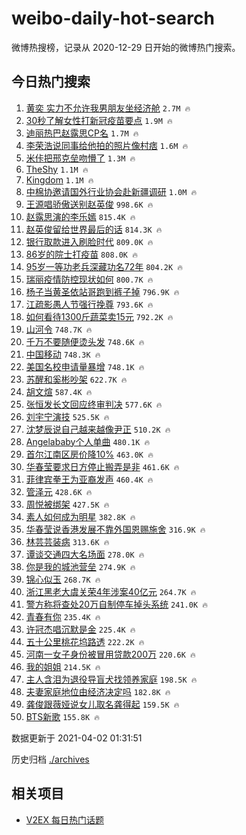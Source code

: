 # weibo-daily-hot-search

微博热搜榜，记录从 2020-12-29 日开始的微博热门搜索。

## 今日热门搜索

<!-- BEGIN -->

1. [黄奕 实力不允许我男朋友坐经济舱](https://s.weibo.com/weibo?q=%E9%BB%84%E5%A5%95%20%E5%AE%9E%E5%8A%9B%E4%B8%8D%E5%85%81%E8%AE%B8%E6%88%91%E7%94%B7%E6%9C%8B%E5%8F%8B%E5%9D%90%E7%BB%8F%E6%B5%8E%E8%88%B1&Refer=top) `2.7M 🔥`
1. [30秒了解女性打新冠疫苗要点](https://s.weibo.com/weibo?q=%2330%E7%A7%92%E4%BA%86%E8%A7%A3%E5%A5%B3%E6%80%A7%E6%89%93%E6%96%B0%E5%86%A0%E7%96%AB%E8%8B%97%E8%A6%81%E7%82%B9%23&Refer=top) `1.9M 🔥`
1. [迪丽热巴赵露思CP名](https://s.weibo.com/weibo?q=%E8%BF%AA%E4%B8%BD%E7%83%AD%E5%B7%B4%E8%B5%B5%E9%9C%B2%E6%80%9DCP%E5%90%8D&Refer=top) `1.7M 🔥`
1. [李荣浩说同事给他拍的照片像村痞](https://s.weibo.com/weibo?q=%E6%9D%8E%E8%8D%A3%E6%B5%A9%E8%AF%B4%E5%90%8C%E4%BA%8B%E7%BB%99%E4%BB%96%E6%8B%8D%E7%9A%84%E7%85%A7%E7%89%87%E5%83%8F%E6%9D%91%E7%97%9E&Refer=top) `1.6M 🔥`
1. [米佧把邢克垒吻懵了](https://s.weibo.com/weibo?q=%23%E7%B1%B3%E4%BD%A7%E6%8A%8A%E9%82%A2%E5%85%8B%E5%9E%92%E5%90%BB%E6%87%B5%E4%BA%86%23&Refer=top) `1.3M 🔥`
1. [TheShy](https://s.weibo.com/weibo?q=TheShy&Refer=top) `1.1M 🔥`
1. [Kingdom](https://s.weibo.com/weibo?q=Kingdom&Refer=top) `1.1M 🔥`
1. [中棉协邀请国外行业协会赴新疆调研](https://s.weibo.com/weibo?q=%E4%B8%AD%E6%A3%89%E5%8D%8F%E9%82%80%E8%AF%B7%E5%9B%BD%E5%A4%96%E8%A1%8C%E4%B8%9A%E5%8D%8F%E4%BC%9A%E8%B5%B4%E6%96%B0%E7%96%86%E8%B0%83%E7%A0%94&Refer=top) `1.0M 🔥`
1. [王源唱骄傲送别赵英俊](https://s.weibo.com/weibo?q=%23%E7%8E%8B%E6%BA%90%E5%94%B1%E9%AA%84%E5%82%B2%E9%80%81%E5%88%AB%E8%B5%B5%E8%8B%B1%E4%BF%8A%23&Refer=top) `998.6K 🔥`
1. [赵露思演的李乐嫣](https://s.weibo.com/weibo?q=%23%E8%B5%B5%E9%9C%B2%E6%80%9D%E6%BC%94%E7%9A%84%E6%9D%8E%E4%B9%90%E5%AB%A3%23&Refer=top) `815.4K 🔥`
1. [赵英俊留给世界最后的话](https://s.weibo.com/weibo?q=%23%E8%B5%B5%E8%8B%B1%E4%BF%8A%E7%95%99%E7%BB%99%E4%B8%96%E7%95%8C%E6%9C%80%E5%90%8E%E7%9A%84%E8%AF%9D%23&Refer=top) `814.3K 🔥`
1. [银行取款进入刷脸时代](https://s.weibo.com/weibo?q=%23%E9%93%B6%E8%A1%8C%E5%8F%96%E6%AC%BE%E8%BF%9B%E5%85%A5%E5%88%B7%E8%84%B8%E6%97%B6%E4%BB%A3%23&Refer=top) `809.0K 🔥`
1. [86岁的院士打疫苗](https://s.weibo.com/weibo?q=%2386%E5%B2%81%E7%9A%84%E9%99%A2%E5%A3%AB%E6%89%93%E7%96%AB%E8%8B%97%23&Refer=top) `808.0K 🔥`
1. [95岁一等功老兵深藏功名72年](https://s.weibo.com/weibo?q=%2395%E5%B2%81%E4%B8%80%E7%AD%89%E5%8A%9F%E8%80%81%E5%85%B5%E6%B7%B1%E8%97%8F%E5%8A%9F%E5%90%8D72%E5%B9%B4%23&Refer=top) `804.2K 🔥`
1. [瑞丽疫情防控现状如何](https://s.weibo.com/weibo?q=%23%E7%91%9E%E4%B8%BD%E7%96%AB%E6%83%85%E9%98%B2%E6%8E%A7%E7%8E%B0%E7%8A%B6%E5%A6%82%E4%BD%95%23&Refer=top) `800.7K 🔥`
1. [杨子当黄圣依站哥跑到裤子掉](https://s.weibo.com/weibo?q=%23%E6%9D%A8%E5%AD%90%E5%BD%93%E9%BB%84%E5%9C%A3%E4%BE%9D%E7%AB%99%E5%93%A5%E8%B7%91%E5%88%B0%E8%A3%A4%E5%AD%90%E6%8E%89%23&Refer=top) `796.9K 🔥`
1. [江疏影愚人节强行挽尊](https://s.weibo.com/weibo?q=%23%E6%B1%9F%E7%96%8F%E5%BD%B1%E6%84%9A%E4%BA%BA%E8%8A%82%E5%BC%BA%E8%A1%8C%E6%8C%BD%E5%B0%8A%23&Refer=top) `793.6K 🔥`
1. [如何看待1300斤蔬菜卖15元](https://s.weibo.com/weibo?q=%23%E5%A6%82%E4%BD%95%E7%9C%8B%E5%BE%851300%E6%96%A4%E8%94%AC%E8%8F%9C%E5%8D%9615%E5%85%83%23&Refer=top) `792.2K 🔥`
1. [山河令](https://s.weibo.com/weibo?q=%E5%B1%B1%E6%B2%B3%E4%BB%A4&Refer=top) `748.7K 🔥`
1. [千万不要随便烫头发](https://s.weibo.com/weibo?q=%23%E5%8D%83%E4%B8%87%E4%B8%8D%E8%A6%81%E9%9A%8F%E4%BE%BF%E7%83%AB%E5%A4%B4%E5%8F%91%23&Refer=top) `748.6K 🔥`
1. [中国移动](https://s.weibo.com/weibo?q=%E4%B8%AD%E5%9B%BD%E7%A7%BB%E5%8A%A8&Refer=top) `748.3K 🔥`
1. [美国名校申请量暴增](https://s.weibo.com/weibo?q=%23%E7%BE%8E%E5%9B%BD%E5%90%8D%E6%A0%A1%E7%94%B3%E8%AF%B7%E9%87%8F%E6%9A%B4%E5%A2%9E%23&Refer=top) `748.1K 🔥`
1. [苏醒和奚彬吵架](https://s.weibo.com/weibo?q=%23%E8%8B%8F%E9%86%92%E5%92%8C%E5%A5%9A%E5%BD%AC%E5%90%B5%E6%9E%B6%23&Refer=top) `622.7K 🔥`
1. [胡文煊](https://s.weibo.com/weibo?q=%E8%83%A1%E6%96%87%E7%85%8A&Refer=top) `587.4K 🔥`
1. [张恒发长文回应终审判决](https://s.weibo.com/weibo?q=%23%E5%BC%A0%E6%81%92%E5%8F%91%E9%95%BF%E6%96%87%E5%9B%9E%E5%BA%94%E7%BB%88%E5%AE%A1%E5%88%A4%E5%86%B3%23&Refer=top) `577.6K 🔥`
1. [刘宇宁演技](https://s.weibo.com/weibo?q=%23%E5%88%98%E5%AE%87%E5%AE%81%E6%BC%94%E6%8A%80%23&Refer=top) `525.5K 🔥`
1. [沈梦辰说自己越来越像尹正](https://s.weibo.com/weibo?q=%23%E6%B2%88%E6%A2%A6%E8%BE%B0%E8%AF%B4%E8%87%AA%E5%B7%B1%E8%B6%8A%E6%9D%A5%E8%B6%8A%E5%83%8F%E5%B0%B9%E6%AD%A3%23&Refer=top) `510.2K 🔥`
1. [Angelababy个人单曲](https://s.weibo.com/weibo?q=%23Angelababy%E4%B8%AA%E4%BA%BA%E5%8D%95%E6%9B%B2%23&Refer=top) `480.1K 🔥`
1. [首尔江南区房价降10%](https://s.weibo.com/weibo?q=%23%E9%A6%96%E5%B0%94%E6%B1%9F%E5%8D%97%E5%8C%BA%E6%88%BF%E4%BB%B7%E9%99%8D10%25%23&Refer=top) `463.0K 🔥`
1. [华春莹要求日方停止搬弄是非](https://s.weibo.com/weibo?q=%23%E5%8D%8E%E6%98%A5%E8%8E%B9%E8%A6%81%E6%B1%82%E6%97%A5%E6%96%B9%E5%81%9C%E6%AD%A2%E6%90%AC%E5%BC%84%E6%98%AF%E9%9D%9E%23&Refer=top) `461.6K 🔥`
1. [菲律宾拳王为亚裔发声](https://s.weibo.com/weibo?q=%E8%8F%B2%E5%BE%8B%E5%AE%BE%E6%8B%B3%E7%8E%8B%E4%B8%BA%E4%BA%9A%E8%A3%94%E5%8F%91%E5%A3%B0&Refer=top) `460.4K 🔥`
1. [管泽元](https://s.weibo.com/weibo?q=%E7%AE%A1%E6%B3%BD%E5%85%83&Refer=top) `428.6K 🔥`
1. [周悦被绑架](https://s.weibo.com/weibo?q=%E5%91%A8%E6%82%A6%E8%A2%AB%E7%BB%91%E6%9E%B6&Refer=top) `427.5K 🔥`
1. [素人如何成为明星](https://s.weibo.com/weibo?q=%23%E7%B4%A0%E4%BA%BA%E5%A6%82%E4%BD%95%E6%88%90%E4%B8%BA%E6%98%8E%E6%98%9F%23&Refer=top) `382.8K 🔥`
1. [华春莹说香港发展不靠外国恩赐施舍](https://s.weibo.com/weibo?q=%23%E5%8D%8E%E6%98%A5%E8%8E%B9%E8%AF%B4%E9%A6%99%E6%B8%AF%E5%8F%91%E5%B1%95%E4%B8%8D%E9%9D%A0%E5%A4%96%E5%9B%BD%E6%81%A9%E8%B5%90%E6%96%BD%E8%88%8D%23&Refer=top) `316.9K 🔥`
1. [林芸芸装病](https://s.weibo.com/weibo?q=%23%E6%9E%97%E8%8A%B8%E8%8A%B8%E8%A3%85%E7%97%85%23&Refer=top) `313.6K 🔥`
1. [谭谈交通四大名场面](https://s.weibo.com/weibo?q=%23%E8%B0%AD%E8%B0%88%E4%BA%A4%E9%80%9A%E5%9B%9B%E5%A4%A7%E5%90%8D%E5%9C%BA%E9%9D%A2%23&Refer=top) `278.0K 🔥`
1. [你是我的城池营垒](https://s.weibo.com/weibo?q=%E4%BD%A0%E6%98%AF%E6%88%91%E7%9A%84%E5%9F%8E%E6%B1%A0%E8%90%A5%E5%9E%92&Refer=top) `274.9K 🔥`
1. [锦心似玉](https://s.weibo.com/weibo?q=%E9%94%A6%E5%BF%83%E4%BC%BC%E7%8E%89&Refer=top) `268.7K 🔥`
1. [浙江黑老大虞关荣4年涉案40亿元](https://s.weibo.com/weibo?q=%E6%B5%99%E6%B1%9F%E9%BB%91%E8%80%81%E5%A4%A7%E8%99%9E%E5%85%B3%E8%8D%A34%E5%B9%B4%E6%B6%89%E6%A1%8840%E4%BA%BF%E5%85%83&Refer=top) `264.7K 🔥`
1. [警方称将查处20万自制停车掉头系统](https://s.weibo.com/weibo?q=%23%E8%AD%A6%E6%96%B9%E7%A7%B0%E5%B0%86%E6%9F%A5%E5%A4%8420%E4%B8%87%E8%87%AA%E5%88%B6%E5%81%9C%E8%BD%A6%E6%8E%89%E5%A4%B4%E7%B3%BB%E7%BB%9F%23&Refer=top) `241.0K 🔥`
1. [青春有你](https://s.weibo.com/weibo?q=%E9%9D%92%E6%98%A5%E6%9C%89%E4%BD%A0&Refer=top) `235.4K 🔥`
1. [许冠杰唱沉默是金](https://s.weibo.com/weibo?q=%E8%AE%B8%E5%86%A0%E6%9D%B0%E5%94%B1%E6%B2%89%E9%BB%98%E6%98%AF%E9%87%91&Refer=top) `225.4K 🔥`
1. [五十公里桃花坞路透](https://s.weibo.com/weibo?q=%23%E4%BA%94%E5%8D%81%E5%85%AC%E9%87%8C%E6%A1%83%E8%8A%B1%E5%9D%9E%E8%B7%AF%E9%80%8F%23&Refer=top) `222.2K 🔥`
1. [河南一女子身份被冒用贷款200万](https://s.weibo.com/weibo?q=%E6%B2%B3%E5%8D%97%E4%B8%80%E5%A5%B3%E5%AD%90%E8%BA%AB%E4%BB%BD%E8%A2%AB%E5%86%92%E7%94%A8%E8%B4%B7%E6%AC%BE200%E4%B8%87&Refer=top) `220.6K 🔥`
1. [我的姐姐](https://s.weibo.com/weibo?q=%E6%88%91%E7%9A%84%E5%A7%90%E5%A7%90&Refer=top) `214.5K 🔥`
1. [主人含泪为退役导盲犬找领养家庭](https://s.weibo.com/weibo?q=%23%E4%B8%BB%E4%BA%BA%E5%90%AB%E6%B3%AA%E4%B8%BA%E9%80%80%E5%BD%B9%E5%AF%BC%E7%9B%B2%E7%8A%AC%E6%89%BE%E9%A2%86%E5%85%BB%E5%AE%B6%E5%BA%AD%23&Refer=top) `198.5K 🔥`
1. [夫妻家庭地位由经济决定吗](https://s.weibo.com/weibo?q=%23%E5%A4%AB%E5%A6%BB%E5%AE%B6%E5%BA%AD%E5%9C%B0%E4%BD%8D%E7%94%B1%E7%BB%8F%E6%B5%8E%E5%86%B3%E5%AE%9A%E5%90%97%23&Refer=top) `182.8K 🔥`
1. [龚俊跟薇娅说女儿取名龚得起](https://s.weibo.com/weibo?q=%23%E9%BE%9A%E4%BF%8A%E8%B7%9F%E8%96%87%E5%A8%85%E8%AF%B4%E5%A5%B3%E5%84%BF%E5%8F%96%E5%90%8D%E9%BE%9A%E5%BE%97%E8%B5%B7%23&Refer=top) `159.5K 🔥`
1. [BTS新歌](https://s.weibo.com/weibo?q=BTS%E6%96%B0%E6%AD%8C&Refer=top) `155.8K 🔥`

数据更新于 2021-04-02 01:31:51

<!-- END -->

历史归档 [./archives](./archives)

## 相关项目

- [V2EX 每日热门话题](https://github.com/boojack/v2ex-daily-hot-topic)
